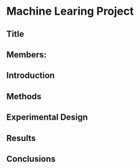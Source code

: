 # Machine Learing Project

## Title

## Members: 

## Introduction

## Methods

## Experimental Design

## Results

## Conclusions
